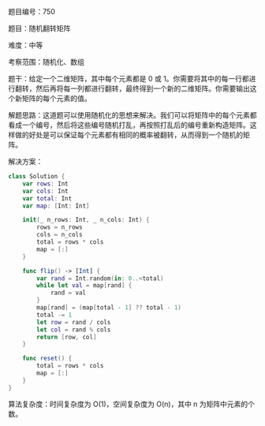 题目编号：750

题目：随机翻转矩阵

难度：中等

考察范围：随机化、数组

题干：给定一个二维矩阵，其中每个元素都是 0 或 1。你需要将其中的每一行都进行翻转，然后再将每一列都进行翻转，最终得到一个新的二维矩阵。你需要输出这个新矩阵的每个元素的值。

解题思路：这道题可以使用随机化的思想来解决。我们可以将矩阵中的每个元素都看成一个编号，然后将这些编号随机打乱，再按照打乱后的编号重新构造矩阵。这样做的好处是可以保证每个元素都有相同的概率被翻转，从而得到一个随机的矩阵。

解决方案：

```swift
class Solution {
    var rows: Int
    var cols: Int
    var total: Int
    var map: [Int: Int]

    init(_ n_rows: Int, _ n_cols: Int) {
        rows = n_rows
        cols = n_cols
        total = rows * cols
        map = [:]
    }

    func flip() -> [Int] {
        var rand = Int.random(in: 0..<total)
        while let val = map[rand] {
            rand = val
        }
        map[rand] = (map[total - 1] ?? total - 1)
        total -= 1
        let row = rand / cols
        let col = rand % cols
        return [row, col]
    }

    func reset() {
        total = rows * cols
        map = [:]
    }
}
```

算法复杂度：时间复杂度为 O(1)，空间复杂度为 O(n)，其中 n 为矩阵中元素的个数。